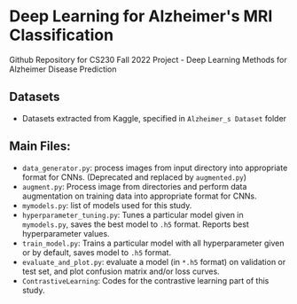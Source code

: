 # Deep Learning for Alzheimer's MRI Classification

Github Repository for CS230 Fall 2022 Project - Deep Learning Methods for Alzheimer Disease Prediction

## Datasets
- Datasets extracted from Kaggle, specified in `Alzheimer_s Dataset` folder

## Main Files:
- `data_generator.py`: process images from input directory into appropriate format for CNNs. (Deprecated and replaced by `augmented.py`)
- `augment.py`: Process image from directories and perform data augmentation on training data into appropriate format for CNNs. 
- `mymodels.py`: list of models used for this study.
- `hyperparameter_tuning.py`: Tunes a particular model given in `mymodels.py`, saves the best model to `.h5` format. Reports best hyperparameter values.
- `train_model.py`: Trains a particular model with all hyperparameter given or by default, saves model to `.h5` format.
- `evaluate_and_plot.py`: evaluate a model (in `*.h5` format) on validation or test set, and plot confusion matrix and/or loss curves.
- `ContrastiveLearning`: Codes for the contrastive learning part of this study.
